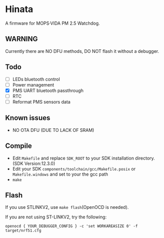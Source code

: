 # Hinata
A firmware for MOPS·VIDA PM 2.5 Watchdog.

## WARNING
Currently there are NO DFU methods, DO NOT flash it without a debugger.

## Todo
- [ ] LEDs bluetooth control
- [ ] Power management
- [x] PMS UART bluetooth passthrough
- [ ] RTC
- [ ] Reformat PMS sensors data

## Known issues
* NO OTA DFU (DUE TO LACK OF SRAM)

## Compile

* Edit `Makefile` and replace `SDK_ROOT` to your SDK installation directory. (SDK Version:12.3.0)
* Edit your SDK `components/toolchain/gcc/Makefile.posix` or `Makefile.windows` and set to your the gcc path
* `make`

## Flash
If you use STLINKV2, use `make flash`(OpenOCD is needed).  

If you are not using ST-LINKV2, try the following:
```
openocd { YOUR_DEBUGGER_CONFIG } -c 'set WORKAREASIZE 0' -f target/nrf51.cfg
```


